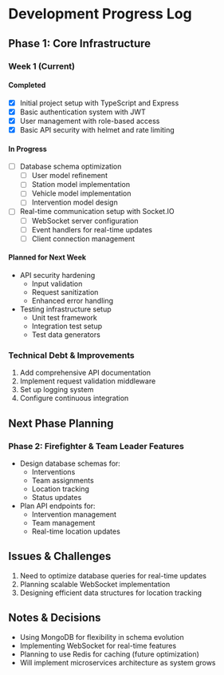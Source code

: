 # Development Progress Log

## Phase 1: Core Infrastructure

### Week 1 (Current)
#### Completed
- [x] Initial project setup with TypeScript and Express
- [x] Basic authentication system with JWT
- [x] User management with role-based access
- [x] Basic API security with helmet and rate limiting

#### In Progress
- [ ] Database schema optimization
  - [ ] User model refinement
  - [ ] Station model implementation
  - [ ] Vehicle model implementation
  - [ ] Intervention model design
- [ ] Real-time communication setup with Socket.IO
  - [ ] WebSocket server configuration
  - [ ] Event handlers for real-time updates
  - [ ] Client connection management

#### Planned for Next Week
- API security hardening
  - Input validation
  - Request sanitization
  - Enhanced error handling
- Testing infrastructure setup
  - Unit test framework
  - Integration test setup
  - Test data generators

### Technical Debt & Improvements
1. Add comprehensive API documentation
2. Implement request validation middleware
3. Set up logging system
4. Configure continuous integration

## Next Phase Planning
### Phase 2: Firefighter & Team Leader Features
- Design database schemas for:
  - Interventions
  - Team assignments
  - Location tracking
  - Status updates
- Plan API endpoints for:
  - Intervention management
  - Team management
  - Real-time location updates

## Issues & Challenges
1. Need to optimize database queries for real-time updates
2. Planning scalable WebSocket implementation
3. Designing efficient data structures for location tracking

## Notes & Decisions
- Using MongoDB for flexibility in schema evolution
- Implementing WebSocket for real-time features
- Planning to use Redis for caching (future optimization)
- Will implement microservices architecture as system grows
